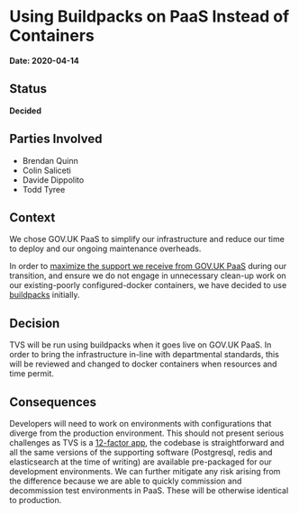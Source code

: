 # Using Buildpacks on PaaS Instead of Containers

**Date: 2020-04-14**

## Status

**Decided**

## Parties Involved

 * Brendan Quinn
 * Colin Saliceti
 * Davide Dippolito
 * Todd Tyree

## Context

We chose GOV.UK PaaS to simplify our infrastructure and reduce our time to deploy and our ongoing maintenance overheads.

In order to [maximize the support we receive from GOV.UK
PaaS](https://docs.cloud.service.gov.uk/responsibility_model.html#standard-buildpack-responsibilities) during our
transition, and ensure we do not engage in unnecessary clean-up work on our existing-poorly configured-docker
containers, we have decided to use
[buildpacks](https://docs.cloud.service.gov.uk/deploying_apps.html#deploy-an-app-to-production) initially.

## Decision

TVS will be run using buildpacks when it goes live on GOV.UK PaaS. In order to bring the infrastructure in-line with
departmental standards, this will be reviewed and changed to docker containers when resources and time permit. 

## Consequences

Developers will need to work on environments with configurations that diverge from the production environment. This
should not present serious challenges as TVS is a [12-factor app](https://12factor.net/), the codebase is
straightforward and all the same versions of the supporting software (Postgresql, redis and elasticsearch at the time of
writing) are available pre-packaged for our development environments.  We can further mitigate any risk arising from the
difference because we are able to quickly commission and decommission test environments in PaaS. These will be otherwise
identical to production. 
